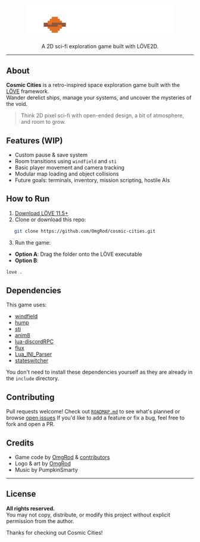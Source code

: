 <p align="center">
  <img src="assets/sprites/CC_titleLogo_001.png" alt="Cosmic Cities" width="400"/>
</p>

<p align="center">A 2D sci-fi exploration game built with LÖVE2D.</p>

---

## About

**Cosmic Cities** is a retro-inspired space exploration game built with the [LÖVE](https://love2d.org/) framework.  
Wander derelict ships, manage your systems, and uncover the mysteries of the void.

> Think 2D pixel sci-fi with open-ended design, a bit of atmosphere, and room to grow.

## Features (WIP)

- Custom pause & save system
- Room transitions using `windfield` and `sti`
- Basic player movement and camera tracking
- Modular map loading and object collisions
- Future goals: terminals, inventory, mission scripting, hostile AIs

## How to Run

1. [Download LÖVE 11.5+](https://love2d.org/)
2. Clone or download this repo:

```bash
   git clone https://github.com/OmgRod/cosmic-cities.git
```

3. Run the game:
  - **Option A**: Drag the folder onto the LÖVE executable
  - **Option B**:
```bash
love .
```

## Dependencies

This game uses:

- [windfield](https://github.com/a327ex/windfield)
- [hump](https://github.com/vrld/hump)
- [sti](https://github.com/karai17/Simple-Tiled-Implementation)
- [anim8](https://github.com/kikito/anim8)
- [lua-discordRPC](https://github.com/pfirsich/lua-discordRPC)
- [flux](https://github.com/rxi/flux)
- [Lua_INI_Parser](https://github.com/Dynodzzo/Lua_INI_Parser)
- [stateswitcher](https://ambience.sk/love2d-a-state-switcher-class-lua/)

You don't need to install these dependencies yourself as they are already in the `include` directory.

## Contributing

Pull requests welcome!
Check out [`ROADMAP.md`](ROADMAP.md) to see what's planned or browse [open issues](https://github.com/OmgRod/cosmic-cities/issues)
If you'd like to add a feature or fix a bug, feel free to fork and open a PR.

## Credits

- Game code by [OmgRod](https://github.com/OmgRod) & [contributors](https://github.com/OmgRod/cosmic-cities/graphs/contributors)
- Logo & art by [OmgRod](https://github.com/OmgRod)
- Music by PumpkinSmarty

---

## License

**All rights reserved.**  
You may not copy, distribute, or modify this project without explicit permission from the author.

Thanks for checking out Cosmic Cities!
